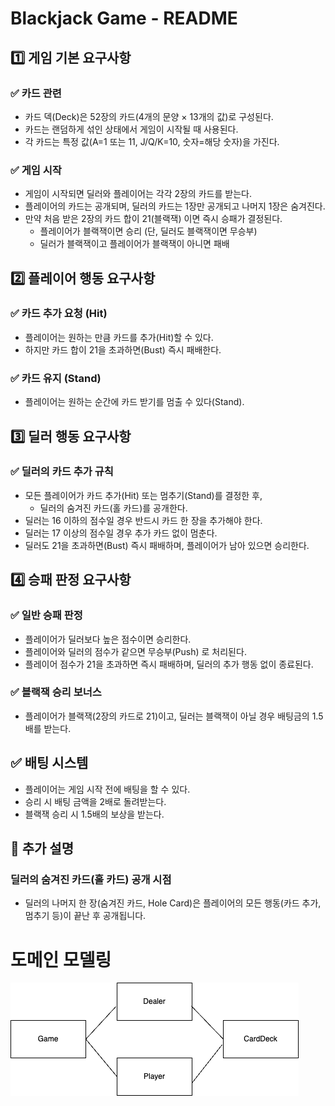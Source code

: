 # Blackjack Game - README

## 1️⃣ 게임 기본 요구사항

### ✅ 카드 관련
- 카드 덱(Deck)은 52장의 카드(4개의 문양 × 13개의 값)로 구성된다.
- 카드는 랜덤하게 섞인 상태에서 게임이 시작될 때 사용된다.
- 각 카드는 특정 값(A=1 또는 11, J/Q/K=10, 숫자=해당 숫자)을 가진다.

### ✅ 게임 시작
- 게임이 시작되면 딜러와 플레이어는 각각 2장의 카드를 받는다.
- 플레이어의 카드는 공개되며, 딜러의 카드는 1장만 공개되고 나머지 1장은 숨겨진다.
- 만약 처음 받은 2장의 카드 합이 21(블랙잭) 이면 즉시 승패가 결정된다.
    - 플레이어가 블랙잭이면 승리 (단, 딜러도 블랙잭이면 무승부)
    - 딜러가 블랙잭이고 플레이어가 블랙잭이 아니면 패배

## 2️⃣ 플레이어 행동 요구사항

### ✅ 카드 추가 요청 (Hit)
- 플레이어는 원하는 만큼 카드를 추가(Hit)할 수 있다.
- 하지만 카드 합이 21을 초과하면(Bust) 즉시 패배한다.

### ✅ 카드 유지 (Stand)
- 플레이어는 원하는 순간에 카드 받기를 멈출 수 있다(Stand).

## 3️⃣ 딜러 행동 요구사항

### ✅ 딜러의 카드 추가 규칙
- 모든 플레이어가 카드 추가(Hit) 또는 멈추기(Stand)를 결정한 후,
    - 딜러의 숨겨진 카드(홀 카드)를 공개한다.
- 딜러는 16 이하의 점수일 경우 반드시 카드 한 장을 추가해야 한다.
- 딜러는 17 이상의 점수일 경우 추가 카드 없이 멈춘다.
- 딜러도 21을 초과하면(Bust) 즉시 패배하며, 플레이어가 남아 있으면 승리한다.

## 4️⃣ 승패 판정 요구사항

### ✅ 일반 승패 판정
- 플레이어가 딜러보다 높은 점수이면 승리한다.
- 플레이어와 딜러의 점수가 같으면 무승부(Push) 로 처리된다.
- 플레이어 점수가 21을 초과하면 즉시 패배하며, 딜러의 추가 행동 없이 종료된다.

### ✅ 블랙잭 승리 보너스
- 플레이어가 블랙잭(2장의 카드로 21)이고, 딜러는 블랙잭이 아닐 경우 배팅금의 1.5배를 받는다.

## ✅ 배팅 시스템
- 플레이어는 게임 시작 전에 배팅을 할 수 있다.
- 승리 시 배팅 금액을 2배로 돌려받는다.
- 블랙잭 승리 시 1.5배의 보상을 받는다.

## 🎯 추가 설명
### 딜러의 숨겨진 카드(홀 카드) 공개 시점
- 딜러의 나머지 한 장(숨겨진 카드, Hole Card)은 플레이어의 모든 행동(카드 추가, 멈추기 등)이 끝난 후 공개됩니다.

# 도메인 모델링
![Blackjack Game](./image/modeling.png)

